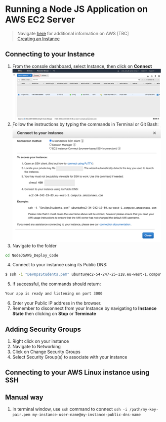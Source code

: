 # Running a Node JS Application on AWS EC2 Server 

> Navigate [here](https://github.com/naistangz/Technical_Training/blob/master/docs/Week8_CloudServices/aws.md) for additional information on AWS [TBC]\
> [Creating an Instance](ec2Instance.md)

## Connecting to your Instance
1. From the console dashboard, select Instance, then click on **Connect**
![connect_instance](./images/connect_instance.png)
2. Follow the instructions by typing the commands in Terminal or Git Bash:
![connect_to_instance_details](./images/connection_details_instance.png)
3. Navigate to the folder 
```bash
cd NodeJSAWS_Deploy_Code
```
4. Connect to your instance using its Public DNS:
```bash
$ ssh -i "DevOpsStudents.pem" ubuntu@ec2-54-247-25-118.eu-west-1.compute.amazonaws.com
```
5. If successful, the commands should return:
```bash
Your app is ready and listening on port 3000
```
6. Enter your Public IP address in the browser.
7. Remember to disconnect from your Instance by navigating to **Instance State** then clicking on **Stop** or **Terminate**

## Adding Security Groups
1. Right click on your instance
2. Navigate to Networking
3. Click on Change Security Groups
4. Select Security Group(s) to associate with your instance

## Connecting to your AWS Linux instance using SSH
## Manual way 
1. In terminal window, use `ssh` command to connect 
`ssh -i /path/my-key-pair.pem my-instance-user-name@my-instance-public-dns-name`